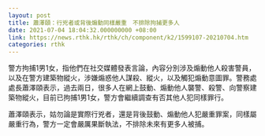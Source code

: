 ```yaml
---
layout: post
title: 蕭澤頤：行兇者或背後煽動同樣嚴重　不排除拘捕更多人
date: 2021-07-04 18:04:32.000000000 +08:00
link: https://news.rthk.hk/rthk/ch/component/k2/1599107-20210704.htm
categories: rthk
---
```


警方拘捕1男1女，指他們在社交媒體發表言論，內容分別涉及煽動他人殺害警員，以及在警方建築物縱火，涉嫌煽惑他人謀殺、縱火，以及觸犯煽動意圖罪。警務處處長蕭澤頤表示，過去兩日，很多人在網上鼓動、煽動他人襲警、殺警、向警察建築物縱火，目前已拘捕1男1女，警方會繼續調查有否其他人犯同樣罪行。

蕭澤頤表示，姑勿論是實際行兇者，還是背後鼓動、煽動他人犯嚴重罪案，同樣屬嚴重行為，警方一定會嚴厲果斷執法，不排除未來有更多人被捕。
